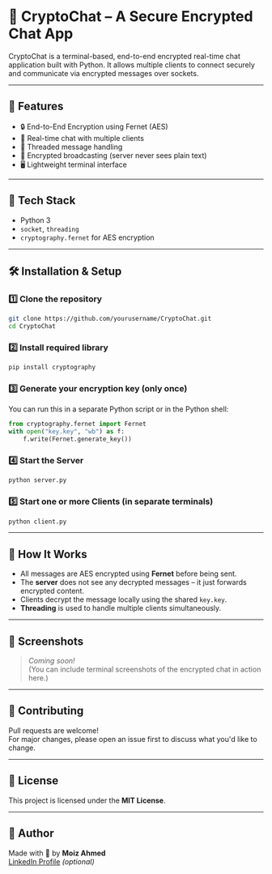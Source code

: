# 🔐 CryptoChat – A Secure Encrypted Chat App

CryptoChat is a terminal-based, end-to-end encrypted real-time chat application built with Python. It allows multiple clients to connect securely and communicate via encrypted messages over sockets.

---

## 🚀 Features

- 🔒 End-to-End Encryption using Fernet (AES)
- 💬 Real-time chat with multiple clients
- 🔁 Threaded message handling
- 📡 Encrypted broadcasting (server never sees plain text)
- 🖥️ Lightweight terminal interface

---

## 🧰 Tech Stack

- Python 3
- `socket`, `threading`
- `cryptography.fernet` for AES encryption

---

## 🛠 Installation & Setup

### 1️⃣ Clone the repository

```bash
git clone https://github.com/yourusername/CryptoChat.git
cd CryptoChat
```

### 2️⃣ Install required library

```bash
pip install cryptography
```

### 3️⃣ Generate your encryption key (only once)

You can run this in a separate Python script or in the Python shell:

```python
from cryptography.fernet import Fernet
with open("key.key", "wb") as f:
    f.write(Fernet.generate_key())
```

### 4️⃣ Start the Server

```bash
python server.py
```

### 5️⃣ Start one or more Clients (in separate terminals)

```bash
python client.py
```

---

## 🔐 How It Works

- All messages are AES encrypted using **Fernet** before being sent.
- The **server** does not see any decrypted messages – it just forwards encrypted content.
- Clients decrypt the message locally using the shared `key.key`.
- **Threading** is used to handle multiple clients simultaneously.

---

## 📸 Screenshots

> _Coming soon!_  
(You can include terminal screenshots of the encrypted chat in action here.)

---

## 🤝 Contributing

Pull requests are welcome!  
For major changes, please open an issue first to discuss what you'd like to change.

---

## 📜 License

This project is licensed under the **MIT License**.

---

## 🙌 Author

Made with 💙 by **Moiz Ahmed**  
[LinkedIn Profile](https://www.linkedin.com/in/moiz-ahmed-6516b728a/) *(optional)*
